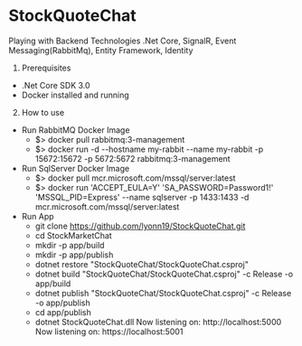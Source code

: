 # StockQuoteChat
Playing with Backend Technologies .Net Core, SignalR, Event Messaging(RabbitMq), Entity Framework, Identity

1. Prerequisites
- .Net Core SDK 3.0
- Docker installed and running 

2. How to use 
- Run RabbitMQ Docker Image
  - $> docker pull rabbitmq:3-management   
  - $> docker run -d --hostname my-rabbit --name my-rabbit -p 15672:15672 -p  5672:5672 rabbitmq:3-management   
- Run SqlServer Docker Image 
  - $> docker pull mcr.microsoft.com/mssql/server:latest
  - $> docker run 'ACCEPT_EULA=Y' 'SA_PASSWORD=Password1!' 'MSSQL_PID=Express' --name sqlserver -p 1433:1433 -d mcr.microsoft.com/mssql/server:latest
- Run App 
  - git clone https://github.com/lyonn19/StockQuoteChat.git
  - cd StockMarketChat
  - mkdir -p app/build
  - mkdir -p app/publish
  - dotnet restore "StockQuoteChat/StockQuoteChat.csproj"
  - dotnet build "StockQuoteChat/StockQuoteChat.csproj" -c Release -o app/build
  - dotnet publish "StockQuoteChat/StockQuoteChat.csproj" -c Release -o app/publish
  - cd app/publish
  - dotnet StockQuoteChat.dll
    Now listening on: http://localhost:5000
	  Now listening on: https://localhost:5001
  
